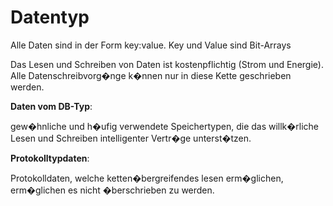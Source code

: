 # Datentyp

Alle Daten sind in der Form key:value. Key und Value sind Bit-Arrays

Das Lesen und Schreiben von Daten ist kostenpflichtig (Strom und Energie). Alle Datenschreibvorg�nge k�nnen nur in diese Kette geschrieben werden.

**Daten vom DB-Typ**:

gew�hnliche und h�ufig verwendete Speichertypen, die das willk�rliche Lesen und Schreiben intelligenter Vertr�ge unterst�tzen.

**Protokolltypdaten**:

Protokolldaten, welche ketten�bergreifendes lesen erm�glichen, erm�glichen es nicht �berschrieben zu werden.
